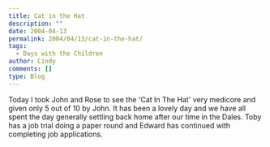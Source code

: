 ```yaml
---
title: Cat in the Hat
description: ""
date: 2004-04-13
permalink: 2004/04/13/cat-in-the-hat/
tags:
  - Days with the Children
author: Cindy
comments: []
type: Blog
---
```


Today I took John and Rose to see the \'Cat In The Hat\' very medicore
and given only 5 out of 10 by John. It has been a lovely day and we have
all spent the day generally settling back home after our time in the
Dales. Toby has a job trial doing a paper round and Edward has continued
with completing job applications.

